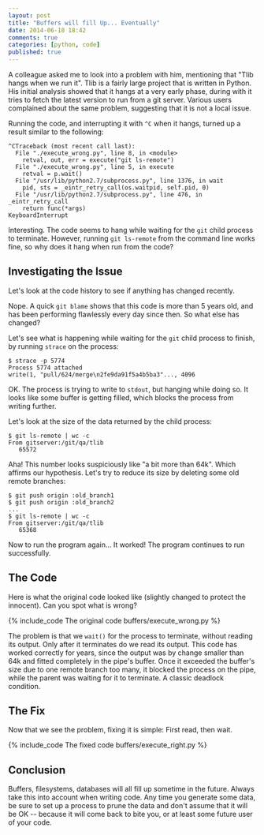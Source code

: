 ```yaml
---
layout: post
title: "Buffers will fill Up... Eventually"
date: 2014-06-18 18:42
comments: true
categories: [python, code]
published: true
---
```


A colleague asked me to look into a problem with him, mentioning that "Tlib hangs when we run it". Tlib is a fairly large project that is written in Python. His initial analysis showed that it hangs at a very early phase, during with it tries to fetch the latest version to run from a git server. Various users complained about the same problem, suggesting that it is not a local issue.

Running the code, and interrupting it with `^C` when it hangs, turned up a result similar to the following:

    ^CTraceback (most recent call last):
      File "./execute_wrong.py", line 8, in <module>
        retval, out, err = execute("git ls-remote")
      File "./execute_wrong.py", line 5, in execute
        retval = p.wait()
      File "/usr/lib/python2.7/subprocess.py", line 1376, in wait
        pid, sts = _eintr_retry_call(os.waitpid, self.pid, 0)
      File "/usr/lib/python2.7/subprocess.py", line 476, in _eintr_retry_call
        return func(*args)
    KeyboardInterrupt

Interesting. The code seems to hang while waiting for the `git` child process to terminate. However, running `git ls-remote` from the command line works fine, so why does it hang when run from the code?

<!-- more -->

Investigating the Issue
-----------------------

Let's look at the code history to see if anything has changed recently.

Nope. A quick `git blame` shows that this code is more than 5 years old, and has been performing flawlessly every day since then. So what else has changed?

Let's see what is happening while waiting for the `git` child process to finish, by running `strace` on the process:

    $ strace -p 5774
    Process 5774 attached
    write(1, "pull/624/merge\n2fe9da91f5a4b5ba3"..., 4096

OK. The process is trying to write to `stdout`, but hanging while doing so. It looks like some buffer is getting filled, which blocks the process from writing further.

Let's look at the size of the data returned by the child process:

    $ git ls-remote | wc -c
    From gitserver:/git/qa/tlib
       65572

Aha! This number looks suspiciously like "a bit more than 64k". Which affirms our hypothesis. Let's try to reduce its size by deleting some old remote branches:

    $ git push origin :old_branch1
    $ git push origin :old_branch2
    ...
    $ git ls-remote | wc -c
    From gitserver:/git/qa/tlib
       65368

Now to run the program again... It worked! The program continues to run successfully.

The Code
--------

Here is what the original code looked like (slightly changed to protect the innocent). Can you spot what is wrong?

{% include_code The original code buffers/execute_wrong.py %}

The problem is that we `wait()` for the process to terminate, without reading its output. Only after it terminates do we read its output. This code has worked correctly for years, since the output was by change smaller than 64k and fitted completely in the pipe's buffer. Once it exceeded the buffer's size due to one remote branch too many, it blocked the process on the pipe, while the parent was waiting for it to terminate. A classic deadlock condition.

The Fix
-------

Now that we see the problem, fixing it is simple: First read, then wait.

{% include_code The fixed code buffers/execute_right.py %}

Conclusion
----------

Buffers, filesystems, databases will all fill up sometime in the future. Always take this into account when writing code. Any time you generate some data, be sure to set up a process to prune the data and don't assume that it will be OK -- because it will come back to bite you, or at least some future user of your code.
